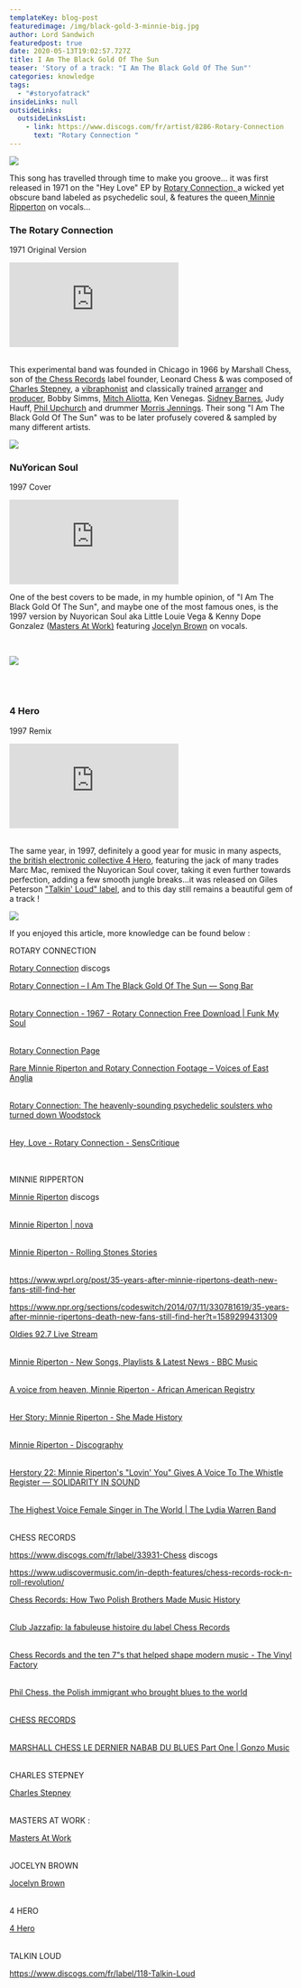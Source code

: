 ```yaml
---
templateKey: blog-post
featuredimage: /img/black-gold-3-minnie-big.jpg
author: Lord Sandwich
featuredpost: true
date: 2020-05-13T19:02:57.727Z
title: I Am The Black Gold Of The Sun
teaser: 'Story of a track: "I Am The Black Gold Of The Sun"'
categories: knowledge
tags:
  - "#storyofatrack"
insideLinks: null
outsideLinks:
  outsideLinksList:
    - link: https://www.discogs.com/fr/artist/8286-Rotary-Connection
      text: "Rotary Connection "
---
```

![](/img/black-gold-3-minnie-big.jpg)

This song has travelled through time to make you groove... it was first released in 1971 on the "Hey Love" EP by [Rotary Connection, ](https://en.wikipedia.org/wiki/Rotary_Connection)a wicked yet obscure band labeled as psychedelic soul, & features the queen[ Minnie Ripperton](https://en.wikipedia.org/wiki/Minnie_Riperton) on vocals...  <br>

### The Rotary Connection

1971 Original Version

<iframe src="https://www.youtube.com/embed/SsY_rRFncGU" frameborder="0" allow="accelerometer; autoplay; encrypted-media; gyroscope; picture-in-picture" allowfullscreen></iframe>

<br>
<br>

This experimental band was founded in Chicago in 1966 by Marshall Chess, son of [the Chess Records](https://en.wikipedia.org/wiki/Chess_Records) label founder, Leonard Chess & was composed of [Charles Stepney](https://en.wikipedia.org/wiki/Charles_Stepney), a [vibraphonist](https://en.wikipedia.org/wiki/Vibraphonist) and classically trained [arranger](https://en.wikipedia.org/wiki/Arranger "Arranger") and [producer](https://en.wikipedia.org/wiki/Record_producer "Record producer"), ​Bobby Simms, [Mitch Aliotta](https://en.wikipedia.org/wiki/Mitch_Aliotta "Mitch Aliotta"), Ken Venegas. [Sidney Barnes](https://en.wikipedia.org/w/index.php?title=Sidney_Alexander_Barnes&action=edit&redlink=1 "Sidney Alexander Barnes (page does not exist)"), Judy Hauff, [Phil Upchurch](https://en.wikipedia.org/wiki/Phil_Upchurch "Phil Upchurch") and drummer [Morris Jennings](https://en.wikipedia.org/wiki/Morris_Jennings "Morris Jennings"). Their song "I Am The Black Gold Of The Sun" was to be later profusely covered & sampled by many different artists.

![](/img/black-gold-2-rotary-connection.jpg)

### NuYorican Soul

1997 Cover 

<iframe src="https://www.youtube.com/embed/Rwuy3go1-L8" frameborder="0" allow="accelerometer; autoplay; encrypted-media; gyroscope; picture-in-picture" allowfullscreen></iframe>

One of the best covers to be made, in my humble opinion, of "I Am The Black Gold Of The Sun", and maybe one of the most famous ones, is the 1997 version by Nuyorican Soul aka Little Louie Vega & Kenny Dope Gonzalez ([Masters At Work)](https://en.wikipedia.org/wiki/Masters_at_Work) ​featuring [Jocelyn Brown](https://en.wikipedia.org/wiki/Jocelyn_Brown) on vocals.

<br>

![](/img/black-gold-4-maw.png)

<br>
<br>

### 4 Hero

1997 Remix

<iframe src="https://www.youtube.com/embed/aYBT90PFmoM" frameborder="0" allow="accelerometer; autoplay; encrypted-media; gyroscope; picture-in-picture" allowfullscreen></iframe>

<br>
<br>

The same year, in 1997, definitely a good year for music in many aspects, [the british electronic collective 4 Hero](https://en.wikipedia.org/wiki/4hero), featuring the jack of many trades Marc Mac, remixed the Nuyorican Soul cover, taking it even further towards perfection, adding a few smooth jungle breaks...it was released on Giles Peterson ["Talkin' Loud" label](https://en.wikipedia.org/wiki/Talkin%27_Loud), and to this day still remains a beautiful gem of a track ! 

![](/img/black-gold-6-marcmac.jpg)

If you enjoyed this article, more knowledge can be found below :

ROTARY CONNECTION

[Rotary Connection](https://www.discogs.com/fr/artist/8286-Rotary-Connection) discogs

[Rotary Connection – I Am The Black Gold Of The Sun — Song Bar](http://www.song-bar.com/song-of-the-day/rotary-connection-i-am-the-black-gold-of-the-sun)

|     |     |
| --- | --- |

[Rotary Connection - 1967 - Rotary Connection Free Download | Funk My Soul](https://www.funkmysoul.gr/rotary-connection-1967-rotary-connection/)

|     |     |
| --- | --- |

[Rotary Connection Page](http://www.soulwalking.co.uk/Rotary%20Connection.html)

[Rare Minnie Riperton and Rotary Connection Footage – Voices of East Anglia](http://www.voicesofeastanglia.com/2012/06/rare-minnie-riperton-and-rotary-connection-footage.html)

|     |     |
| --- | --- |

[Rotary Connection: The heavenly-sounding psychedelic soulsters who turned down Woodstock](https://dangerousminds.net/comments/rotary_connection_the_heavenly-sounding_psychedelic_soulsters_who_turned_do)

|     |     |
| --- | --- |

[Hey, Love - Rotary Connection - SensCritique](https://www.senscritique.com/album/Hey_Love/5695743)

|     |     |
| --- | --- |

|     |     |
| --- | --- |

MINNIE RIPPERTON

[Minnie Riperton](https://www.discogs.com/fr/artist/61686-Minnie-Riperton?page=3) discogs

|     |     |
| --- | --- |

[Minnie Riperton | nova](https://www.nova.fr/categorie/des)

|     |     |
| --- | --- |

[Minnie Riperton - Rolling Stones Stories](http://stones-stories.over-blog.com/2019/05/minnie-riperton.html)

|     |     |
| --- | --- |

<https://www.wprl.org/post/35-years-after-minnie-ripertons-death-new-fans-still-find-her>

<https://www.npr.org/sections/codeswitch/2014/07/11/330781619/35-years-after-minnie-ripertons-death-new-fans-still-find-her?t=1589299431309>

[Oldies 92.7 Live Stream](https://live.oldies927az.com/listen/artist/e842abf7-8a63-4602-8879-75958c2884a1)

|     |     |
| --- | --- |

[Minnie Riperton - New Songs, Playlists & Latest News - BBC Music](https://www.bbc.co.uk/music/artists/e842abf7-8a63-4602-8879-75958c2884a1)

|     |     |
| --- | --- |

[A voice from heaven, Minnie Riperton - African American Registry](https://aaregistry.org/story/a-voice-from-heaven-minnie-riperton/)

|     |     |
| --- | --- |

[Her Story: Minnie Riperton - She Made History](http://shemadehistory.com/her-story-minnie-riperton/)

|     |     |
| --- | --- |

[Minnie Riperton - Discography](http://musicmaniamachine.blogspot.com/2018/11/minnie-riperton-discography.html)

|     |     |
| --- | --- |

[Herstory 22: Minnie Riperton's "Lovin' You" Gives A Voice To The Whistle Register — SOLIDARITY IN SOUND](https://www.solidarityinsound.com/blog/herstory-22-minnie-riperton)

|     |     |
| --- | --- |

[The Highest Voice Female Singer in The World | The Lydia Warren Band](http://www.lydiawarren.com/the-highest-voice-female-singer-in-the-world/)

|     |     |
| --- | --- |

CHESS RECORDS

<https://www.discogs.com/fr/label/33931-Chess> discogs

<https://www.udiscovermusic.com/in-depth-features/chess-records-rock-n-roll-revolution/>

[Chess Records: How Two Polish Brothers Made Music History](https://culture.pl/en/article/chess-records-how-two-polish-brothers-made-music-history)

|     |     |
| --- | --- |

[Club Jazzafip: la fabuleuse histoire du label Chess Records](https://www.fip.fr/emissions/club-jazzafip/club-jazzafip-la-fabuleuse-histoire-du-label-chess-records-1967)

|     |     |
| --- | --- |

[Chess Records and the ten 7"s that helped shape modern music - The Vinyl Factory](https://thevinylfactory.com/features/chess-records-and-the-ten-7s-that-helped-shape-modern-music/)

|     |     |
| --- | --- |

[Phil Chess, the Polish immigrant who brought blues to the world](https://www.theguardian.com/music/2016/oct/20/phil-chess-records-chicago-south-side-blues)

|     |     |
| --- | --- |

[CHESS RECORDS](https://www.thefunkysoulstory.com/chess/)

|     |     |
| --- | --- |

[MARSHALL CHESS LE DERNIER NABAB DU BLUES Part One | Gonzo Music](https://gonzomusic.fr/marshall-chess-le-dernier-nabab-du-blues-part-one.html)

|     |     |
| --- | --- |

CHARLES STEPNEY

[Charles Stepney](https://www.discogs.com/fr/artist/195568-Charles-Stepney)

|     |     |
| --- | --- |

MASTERS AT WORK :

[Masters At Work](https://www.discogs.com/fr/artist/142-Masters-At-Work)

|     |     |
| --- | --- |

JOCELYN BROWN

[Jocelyn Brown](https://www.discogs.com/fr/artist/2264-Jocelyn-Brown)

|     |     |
| --- | --- |

4 HERO

[4 Hero](https://www.discogs.com/fr/artist/1096-4-Hero)

|     |     |
| --- | --- |

TALKIN LOUD

<https://www.discogs.com/fr/label/118-Talkin-Loud>